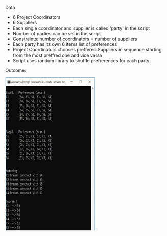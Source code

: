 <p>Data</p>
<ul>
  <li>6 Project Coordinators</li>
  <li>6 Suppliers</li>
  <li>Each single coordinator and supplier is called 'party' in the script</li>
  <li>Number of parties can be set in the script</li>
  <li>Constraints: number of coordinators = number of suppliers</li>
  <li>Each party has its own 6 items list of preferences</li>
  <li>Project Coordinators chooses preffered Suppliers in sequence starting from the most preffred one and vice versa</li>
  <li>Script uses random library to shuffle prefrerences for each party</li>
</ul>

<p>Outcome:</p>
<img src="images/outcome.JPG", height="480", width="280">
